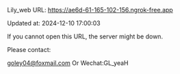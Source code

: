 Lily_web URL: https://ae6d-61-165-102-156.ngrok-free.app

Updated at: 2024-12-10 17:00:03

If you cannot open this URL, the server might be down.

Please contact: 

goley04@foxmail.com Or Wechat:GL_yeaH